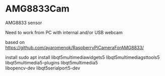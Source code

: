 # AMG8833Cam
AMG8833 sensor 

Need to work from PC with internal and/or USB webcam

based on https://github.com/ayaromenok/RaspberryPiCameraForAMG8833/

install
sudo apt install libqt5multimediawidgets5  libqt5multimediagsttools5 libqt5multimedia5-plugins libqt5multimedia5 \
libopencv-dev libqt5serialport5-dev
